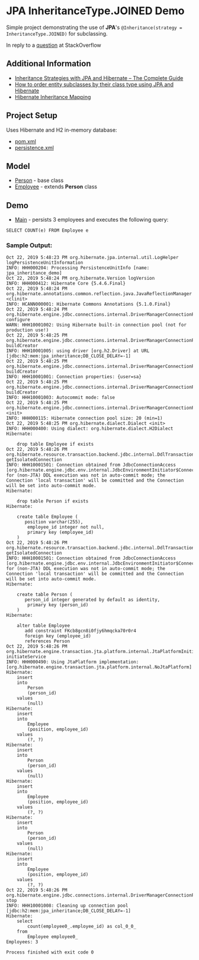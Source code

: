 # JPA InheritanceType.JOINED Demo

Simple project demonstrating the use of **JPA**'s ```@Inheritance(strategy = InheritanceType.JOINED)``` for subclassing.

In reply to a [question](https://stackoverflow.com/questions/58504275/primarykeyjoincolumn-of-jpa-inheritancetype-does-not-work-correctly-in-count-qu#58504275) at StackOverflow

## Additional Information
 * [Inheritance Strategies with JPA and Hibernate – The Complete Guide](https://thoughts-on-java.org/complete-guide-inheritance-strategies-jpa-hibernate/)
 * [How to order entity subclasses by their class type using JPA and Hibernate](https://vladmihalcea.com/how-to-order-entity-subclasses-by-their-class-type-using-jpa-and-hibernate/)
 * [Hibernate Inheritance Mapping](https://www.baeldung.com/hibernate-inheritance)

## Project Setup
Uses Hibernate and H2 in-memory database:
 * [pom.xml](pom.xml)
 * [persistence.xml](src/main/resources/META-INF/persistence.xml)
 
## Model
 * [Person](src/main/java/demo/model/Person.java) - base class
 * [Employee](src/main/java/demo/model/Employee.java) - extends **Person** class
 
## Demo
 * [Main](src/main/java/demo/Main.java) - persists 3 employees and executes the following query: 
```hql 
SELECT COUNT(e) FROM Employee e
```

### Sample Output:
```log
Oct 22, 2019 5:48:23 PM org.hibernate.jpa.internal.util.LogHelper logPersistenceUnitInformation
INFO: HHH000204: Processing PersistenceUnitInfo [name: jpa_inheritance_demo]
Oct 22, 2019 5:48:24 PM org.hibernate.Version logVersion
INFO: HHH000412: Hibernate Core {5.4.6.Final}
Oct 22, 2019 5:48:24 PM org.hibernate.annotations.common.reflection.java.JavaReflectionManager <clinit>
INFO: HCANN000001: Hibernate Commons Annotations {5.1.0.Final}
Oct 22, 2019 5:48:24 PM org.hibernate.engine.jdbc.connections.internal.DriverManagerConnectionProviderImpl configure
WARN: HHH10001002: Using Hibernate built-in connection pool (not for production use!)
Oct 22, 2019 5:48:25 PM org.hibernate.engine.jdbc.connections.internal.DriverManagerConnectionProviderImpl buildCreator
INFO: HHH10001005: using driver [org.h2.Driver] at URL [jdbc:h2:mem:jpa_inheritance;DB_CLOSE_DELAY=-1]
Oct 22, 2019 5:48:25 PM org.hibernate.engine.jdbc.connections.internal.DriverManagerConnectionProviderImpl buildCreator
INFO: HHH10001001: Connection properties: {user=sa}
Oct 22, 2019 5:48:25 PM org.hibernate.engine.jdbc.connections.internal.DriverManagerConnectionProviderImpl buildCreator
INFO: HHH10001003: Autocommit mode: false
Oct 22, 2019 5:48:25 PM org.hibernate.engine.jdbc.connections.internal.DriverManagerConnectionProviderImpl$PooledConnections <init>
INFO: HHH000115: Hibernate connection pool size: 20 (min=1)
Oct 22, 2019 5:48:25 PM org.hibernate.dialect.Dialect <init>
INFO: HHH000400: Using dialect: org.hibernate.dialect.H2Dialect
Hibernate: 
    
    drop table Employee if exists
Oct 22, 2019 5:48:26 PM org.hibernate.resource.transaction.backend.jdbc.internal.DdlTransactionIsolatorNonJtaImpl getIsolatedConnection
INFO: HHH10001501: Connection obtained from JdbcConnectionAccess [org.hibernate.engine.jdbc.env.internal.JdbcEnvironmentInitiator$ConnectionProviderJdbcConnectionAccess@4228bf58] for (non-JTA) DDL execution was not in auto-commit mode; the Connection 'local transaction' will be committed and the Connection will be set into auto-commit mode.
Hibernate: 
    
    drop table Person if exists
Hibernate: 
    
    create table Employee (
       position varchar(255),
        employee_id integer not null,
        primary key (employee_id)
    )
Oct 22, 2019 5:48:26 PM org.hibernate.resource.transaction.backend.jdbc.internal.DdlTransactionIsolatorNonJtaImpl getIsolatedConnection
INFO: HHH10001501: Connection obtained from JdbcConnectionAccess [org.hibernate.engine.jdbc.env.internal.JdbcEnvironmentInitiator$ConnectionProviderJdbcConnectionAccess@38ed139b] for (non-JTA) DDL execution was not in auto-commit mode; the Connection 'local transaction' will be committed and the Connection will be set into auto-commit mode.
Hibernate: 
    
    create table Person (
       person_id integer generated by default as identity,
        primary key (person_id)
    )
Hibernate: 
    
    alter table Employee 
       add constraint FKcb8gcn8i0fjy6hmqcka70r0r4 
       foreign key (employee_id) 
       references Person
Oct 22, 2019 5:48:26 PM org.hibernate.engine.transaction.jta.platform.internal.JtaPlatformInitiator initiateService
INFO: HHH000490: Using JtaPlatform implementation: [org.hibernate.engine.transaction.jta.platform.internal.NoJtaPlatform]
Hibernate: 
    insert 
    into
        Person
        (person_id) 
    values
        (null)
Hibernate: 
    insert 
    into
        Employee
        (position, employee_id) 
    values
        (?, ?)
Hibernate: 
    insert 
    into
        Person
        (person_id) 
    values
        (null)
Hibernate: 
    insert 
    into
        Employee
        (position, employee_id) 
    values
        (?, ?)
Hibernate: 
    insert 
    into
        Person
        (person_id) 
    values
        (null)
Hibernate: 
    insert 
    into
        Employee
        (position, employee_id) 
    values
        (?, ?)
Oct 22, 2019 5:48:26 PM org.hibernate.engine.jdbc.connections.internal.DriverManagerConnectionProviderImpl$PoolState stop
INFO: HHH10001008: Cleaning up connection pool [jdbc:h2:mem:jpa_inheritance;DB_CLOSE_DELAY=-1]
Hibernate: 
    select
        count(employee0_.employee_id) as col_0_0_ 
    from
        Employee employee0_
Employees: 3

Process finished with exit code 0
```
